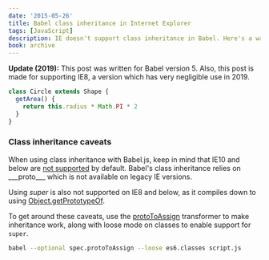 ```yaml
---
date: '2015-05-26'
title: Babel class inheritance in Internet Explorer
tags: [JavaScript]
description: IE doesn't support class inheritance in Babel. Here's a way to fix that.
book: archive
---
```


<Notice archived>

**Update (2019):** This post was written for Babel version 5. Also, this post is made for supporting IE8, a version which has very negligible use in 2019.

</Notice>

```js
class Circle extends Shape {
  getArea() {
    return this.radius * Math.PI * 2
  }
}
```

### Class inheritance caveats

When using class inheritance with Babel.js, keep in mind that IE10 and below are [not supported](http://babeljs.io/docs/advanced/caveats) by default. Babel's class inheritance relies on \_\_\_proto\_\_\_ which is not available on legacy IE versions.

Using _super_ is also not supported on IE8 and below, as it compiles down to using [Object.getPrototypeOf](https://developer.mozilla.org/en-US/docs/Web/JavaScript/Reference/Global_Objects/Object/getPrototypeOf).

To get around these caveats, use the [protoToAssign](http://babeljs.io/docs/advanced/transformers/spec/proto-to-assign/) transformer to make inheritance work, along with loose mode on classes to enable support for `super`.

```bash
babel --optional spec.protoToAssign --loose es6.classes script.js
```
